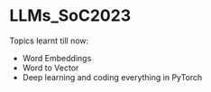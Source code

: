 # LLMs_SoC2023

Topics learnt till now:
* Word Embeddings
* Word to Vector
* Deep learning and coding everything in PyTorch
